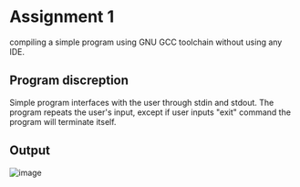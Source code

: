 # Assignment 1
  compiling a simple program using GNU GCC toolchain without using any IDE.
## Program discreption 
  Simple program interfaces with the user through stdin and stdout. The program repeats the user's input, except if user inputs "exit" command the program will terminate itself.
## Output
![image](https://user-images.githubusercontent.com/41878952/189513246-751ef4f6-429a-4d72-a294-baa802a01d51.png)
